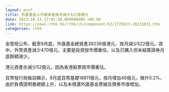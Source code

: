 ```yaml
---
layout: post
title: 外匯基金上月總資產按月減少522億港元
date: 2023-10-31 17:01:58.000000000 +08:00
link: https://news.rthk.hk/rthk/ch/component/k2/1725813-20231031.htm
categories: rthk
---
```


金管局公布，截至9月底，外匯基金總資產39236億港元，按月減少522億元。其中，外幣資產減少470億元，主要是投資按市價重估，以及已購入但未結算證券月底餘額減少。

港元資產亦減少52億元，因為香港股票按市價重估。

貨幣發行局帳目顯示，9月底貨幣基礎18811億元，按月增加46億元，微升0.2%，由於負債證明書總額上升，以及未償還外匯基金票據及債券市值增加。

